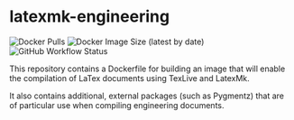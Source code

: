 # latexmk-engineering

![Docker Pulls](https://img.shields.io/docker/pulls/hughesjs/latexmk-engineering?logo=docker&style=for-the-badge)
![Docker Image Size (latest by date)](https://img.shields.io/docker/image-size/hughesjs/latexmk-engineering?style=for-the-badge)
![GitHub Workflow Status](https://img.shields.io/github/workflow/status/hughesjs/latexmk-engineering/Deploy-To-Docker-Hub?style=for-the-badge)

This repository contains a Dockerfile for building an image that will enable the compilation of LaTex documents using TexLive and LatexMk.

It also contains additional, external packages (such as Pygmentz) that are of particular use when compiling engineering documents.
